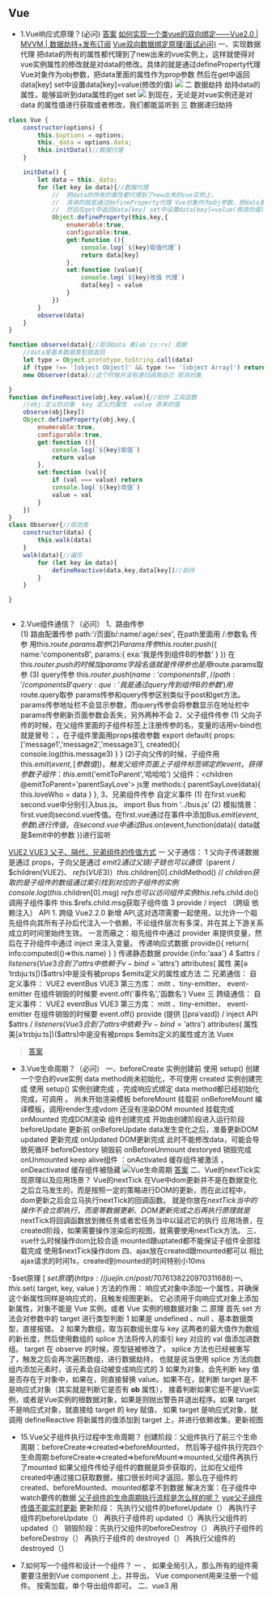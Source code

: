 ## Vue



- 1.Vue响应式原理？(必问)
[答案](https://juejin.cn/post/6844904084374290446#heading-1)
[如何实现一个类vue的双向绑定——Vue2.0 | MVVM | 数据劫持+发布订阅](https://blog.csdn.net/swallowblank/article/details/107542882)
[Vue双向数据绑定原理(面试必问)](https://blog.csdn.net/Android062005/article/details/127198506)
一、实现数据代理
  把data的所有的属性都代理到了new出来的vue实例上，这样就使得对vue实例属性的修改就是对data的修改。具体的就是通过defineProperty代理 Vue对象作为obj参数，把data里面的属性作为prop参数 然后在get中返回data[key] set中设置data[key]=value(修改的值)
  ![](.Vue_images/a416bac9.png)
二 数据劫持
  劫持data的属性，能够监听到data属性的get set
  ![](.Vue_images/d2c548ca.png)
  到现在，无论是对vue实例还是对data 的属性值进行获取或者修改，我们都能监听到
三 数据递归劫持
```javascript
class Vue {
    constructor(options) {
        this.$options = options;
        this._data = options.data;
        this.initData()//数据代理
    }

    initData() {
        let data = this._data;
        for (let key in data){//数据代理
            //  把data的所有的属性都代理到了new出来的vue实例上，
            //  具体的就是通过defineProperty代理 Vue对象作为obj参数，把data里面的属性作为prop参数
            //  然后在get中返回data[key] set中设置data[key]=value(修改的值)
            Object.defineProperty(this,key,{
                enumerable:true,
                configurable:true,
                get:function (){
                    console.log(`${key}取值代理`)
                    return data[key]
                },
                set:function (value){
                    console.log(`${key}改值 代理`)
                    data[key] = value
                }
            })
        }
        observe(data)
    }
}

function observe(data){//观测data	美[əbˈzɜːrv] 观察
    //data是基本数据类型就返回
    let type = Object.prototype.toString.call(data)
    if (type !== '[object Object]' && type !== '[object Array]') return;
    new Observer(data)//这个时候并没有递归调用自己 观测对象

}
function defineReactive(obj,key,value){//劫持 工具函数
    //obj:定义的对象  key 定义的属性  value 原来的值
    observe(obj[key])
    Object.defineProperty(obj,key,{
        enumerable:true,
        configurable:true,
        get:function (){
            console.log(`${key}取值`)
            return value
        },
        set:function (val){
            if (val === value) return
            console.log(`${key}改值`)
            value = val
        }
    })
}
class Observer{//观测类
    constructor(data) {
        this.walk(data)
    }
    walk(data){//遍历
        for (let key in data){
            defineReactive(data,key,data[key])//劫持
        }
    }

}
    
```

  
  


- 2.Vue组件通信？（必问）
1、路由传参  
    (1)	路由配置传参  path:'/页面b/:name/:age/:sex', 在path里面用 /:参数名  传参  用this.$route.params取参
    (2)	Params传参 this.$router.push({ name:'componentsB', params:{ exa:'我是传到组件B的参数' } })   在this.$router.push的时候加params字段名 值就是传得参 也是用$route.params取参
    (3)	query传参  this.$router.push({ name:'componentsB',// path:'/componentsB' query:{ que:'我是通过query传到组件B的参数' } })  用$route.query取参
    params传参和query传参区别类似于post和get方法。params传参地址栏不会显示参数，而query传参会将参数显示在地址栏中
    params传参刷新页面参数会丢失，另外两种不会
2、父子组件传参
    (1)	父向子传的时候，在父组件里面的子组件标签上注册传参的名，变量的话用v-bind也就是冒号：，在子组件里面用props接收参数
    export default{ 
        props:['message1','message2','message3'], 	created(){ console.log(this.message3) }
     }
    (2)子向父传的时候，子组件用this.$emit(event,[参数值])，触发父组件页面上子组件标签绑定的event，获得参数  
    子组件： this.$emit('emitToParent',’哈哈哈’)   父组件：<children @emitToParent='parentSayLove'></children> 
    js里   methods:{ 
                parentSayLove(data){ this.loveWho = data } 
             },
3、兄弟组件传参 自定义事件
    (1)	在first.vue和second.vue中分别引入bus.js。 	import Bus from '../bus.js'
    (2)	模拟情景：first.vue向second.vue传值。在first.vue通过在事件中添加Bus.$emit( event, 参数 )进行传值，在second.vue中通过Bus.$on(event,function(data){ data就是$emit中的参数 })进行监听
  
[VUE2 VUE3 父子、隔代、兄弟组件的传值方式](https://blog.csdn.net/alokka/article/details/87104189)
一 父子通信：
    1 父向子传递数据是通过 props，子向父是通过 $emit
    2 通过父链 / 子链也可以通信（$parent / $children(VUE2)、 $refs(VUE3)）
        this.$children[0].childMethod() // $children获取的是子组件的数组 通过索引找到对应的子组件的实例
        console.log(this.$children[0].msg)
        $refs 也可以访问组件实例  this.$refs.child.do()调用子组件事件  this.$refs.child.msg获取子组件值
    3 provide / inject （跨级 依赖注入） API 
        1. 跨级 Vue2.2.0 新增 API,这对选项需要一起使用，以允许一个祖先组件向其所有子孙后代注入一个依赖，不论组件层次有多深，并在其上下游关系成立的时间里始终生效。
        一言而蔽之：祖先组件中通过 provider 来提供变量，然后在子孙组件中通过 inject 来注入变量。
        传递响应式数据  provide(){
                        return{
                            info:computed(()=>this.name)
                        }
                    }
        传递静态数据 provide:{info:'aaa'}
    4 $attrs / $listeners(Vue3合到了attrs中  依赖于v-bind='$attrs')   attributes( 属性 美[əˈtrɪbjuːts])($attrs)中是没有被props $emits定义的属性或方法
二 兄弟通信：
    自定义事件： VUE2  eventBus  VUE3 第三方库： mitt 、tiny-emitter、 event-emitter  在组件销毁的时候要 event.off('事件名','函数名')
    Vuex
三 跨级通信：
    自定义事件： VUE2  eventBus  VUE3 第三方库： mitt 、tiny-emitter、 event-emitter  在组件销毁的时候要 event.off()
    provide (提供 [[prəˈvaɪd]) / inject API
    $attrs / $listeners(Vue3合到了attrs中  依赖于v-bind='$attrs')   attributes( 属性 美[əˈtrɪbjuːts])($attrs)中是没有被props $emits定义的属性或方法
    Vuex
>[答案](https://juejin.cn/post/6844904084374290446#heading-21)

- 3.Vue生命周期？（必问） 
一、beforeCreate  实例创建前   使用 setup() 创建一个空白的vue实例 data method尚未初始化，不可使用
  created       实例创建完成 使用 setup() 实例创建完成 ，完成响应式绑定   data method都已经初始化完成，可调用 。 尚未开始渲染模板
  beforeMount   挂载前  onBeforeMount 编译模板，调用render生成vdom  还没有渲染DOM
  mounted       挂载完成  onMounted   完成DOM渲染 组件创建完成 开始由创建阶段进入运行阶段
  beforeUpdate  更新前  onBeforeUpdate data发生变化之后，准备更新DOM
  updated       更新完成 onUpdated   DOM更新完成 此时不能修改data，可能会导致死循环
  beforeDestory 销毁前  onBeforeUnmount
  destoryed     销毁完成 onUnmounted
  keep alive组件 ：onActivated 缓存组件被激活 ，onDeactivated 缓存组件被隐藏
  ![Vue生命周期](.Vue_images/178810d7.png)
  [答案](https://juejin.cn/post/6844904084374290446#heading-5)
二、Vue的nextTick实现原理以及应用场景？
Vue的nextTick 在Vue中dom更新并不是在数据变化之后立马发生的，而是按照一定的策略进行DOM的更新，而在此过程中，dom更新之后会立马执行nextTick的回调函数。 
  就是你放在$nextTick 当中的操作不会立即执行，而是等数据更新、DOM更新完成之后再执行
 原理 就是$nextTick将回调函数放到微任务或者宏任务当中以延迟它的执行
应用场景，在created阶段，如果需要操作渲染后的视图，就需要使用nextTick方法。
三、vue什么时候操作dom比较合适
  mounted跟uptated都不能保证子组件全部挂载完成
  使用$nextTick操作dom
四、ajax放在created跟mounted都可以 相比ajax请求的时间1s，created到mounted的时间特别小10ms

-$set原理 [ $set原理](https://juejin.cn/post/7076138220970311688)
一、this.$set( target, key, value ) 方法的作用： 响应式对象中添加一个属性，并确保这个新属性同样是响应式的，且触发视图更新。
它必须用于向响应式对象上添加新属性，对象不能是 Vue 实例，或者 Vue 实例的根数据对象
二 原理
首先 set 方法会对参数中的 target 进行类型判断
1 如果是 undefined 、null 、基本数据类型，直接报错。
2 如果为数组，取当前数组长度与 key 这两者的最大值作为数组的新长度，然后使用数组的 splice 方法将传入的索引 key 对应的 val 值添加进数组。
    target 在 observe 的时候，原型链被修改了， splice 方法也已经被重写了，触发之后会再次遍历数组，进行数据劫持，
    也就是说当使用 splice 方法向数组内添加元素时，该元素会自动被变成响应式的
3 如果为对象，会先判断 key 值是否存在于对象中，如果在，则直接替换 value。如果不在，就判断 target 是不是响应式对象（其实就是判断它是否有 __ob__ 属性），
    接着判断如果它是不是Vue实例，或者是Vue实例的根数据对象，如果是则抛出警告并退出程序。如果 target 不是响应式对象，就直接给 target 的 key 赋值，
    如果 target 是响应式对象，就调用 defineReactive 将新属性的值添加到 target 上，并进行依赖收集，更新视图


- 15.Vue父子组件执行过程中生命周期？
  创建阶段：父组件执行了前三个生命周期：beforeCreate=>created=>beforeMounted，
  然后等子组件执行完四个生命周期:beforeCreate=>created=>beforeMount=>mounted,父组件再执行了mounted
  如果父组件传给子组件的数据是异步获取的，比如在父组件created中通过接口获取数据，接口很长时间才返回，那么在子组件的created、beforeMounted、mounted都拿不到数据
  解决方案：在子组件中watch要传的数据
  [父子组件的生命周期执行流程是怎么样的呢？](https://juejin.cn/post/7024151086436974623)
  [vue父子组件传值不能实时更新](https://blog.csdn.net/catascdd/article/details/129065973)
  更新阶段： 先执行父组件的beforeUpdate（） 再执行子组件的beforeUpdate（） 再执行子组件的 updated（）再执行父组件的 updated（）
  销毁阶段：先执行父组件的beforeDestroy（） 再执行子组件的beforeDestroy（） 再执行子组件的 destroyed（） 再执行父组件的 destroyed（）


- 7.如何写一个组件和设计一个组件？ [](https://blog.csdn.net/u011332271/article/details/105169882)
一 、
如果全局引入，那么所有的组件需要要注册到Vue component 上，并导出。
Vue component用来注册一个组件。
按需加载，单个导出组件即可。 
  二、vue3 用<script setup>语法糖的情况  父组件信息用defineProps接收 子组件信息用defineEmits传递
```javascript
      defineProps({
          modelValue: {
              type: String,
              default: ""
          },
      })

    let emit = defineEmits(["update:modelValue", "onChange"]);
    emit("onChange", val);
```
vue2 父组件信息用props接收 子组件信息用$emit传递

setup（props, context）{
// props.data
// context.attrs    context.slots    context.emit
}
props指组件传递来的参数，并且ts可以推论出props的类型.props也就是 vue2 中组件中的 props
context 有三个属性 attrs slots emit 分别对应vue2中的attrs属性、slots插槽、$emit发送事件


[Vue3关于响应式数据类型(ref、reactive、toRef、以及toRefs)](https://blog.csdn.net/qq_41400354/article/details/124121777?utm_medium=distribute.pc_relevant.none-task-blog-2~default~baidujs_baidulandingword~default-0-124121777-blog-120720925.pc_relevant_3mothn_strategy_and_data_recovery&spm=1001.2101.3001.4242.1&utm_relevant_index=3)

- <script setup> 语法糖 父组件访问子组件数据
[Vue3父组件访问子组件数据 defineExpose用法](https://blog.csdn.net/qq_29585681/article/details/126485407)

- 4.Vue2和Vue3的区别？(必问)
一 、响应式原理
  vue2 的响应式原理是利⽤ES5 的⼀个 API ，Object.defineProperty()对数据进⾏劫持 结合 发布订阅模式的⽅式来实现的。
  Vue3.x是借助 Proxy 实现的，通过Proxy 对象创建一个对象的代理，并且 Proxy 的监听是深层次的，监听整个对象，而不是某个属性
  这⾥是引相⽐于vue2版本，使⽤proxy的优势如下
  1.defineProperty 无法监听对象或数组新增、删除的元素。
      Vue2 方案：针对常用数组原型方法push、pop、shift、unshift、splice、sort、reverse进行了hack处理；
      提供Vue.set监听对象/数组新增属性。对象的新增/删除响应，还可以new个新对象，新增则合并新属性和旧对象；
      删除则将删除属性后的对象深拷贝给新对象
  2.可以监听数组，不⽤再去单独的对数组做特异性操作,通过Proxy可以直接拦截所有对象类型数据的操作，完美⽀持对数组的监听。
二、数据和方法的定义
  Vue2使⽤的是选项类型API（Options API），Vue3使⽤的是合成型API（Composition API）
  Vue2：
  data() { return {}; }, methods:{ }
  复制代码
  Vue3：
  数据和⽅法都定义在setup中，并统⼀进⾏return{}
三、生命周期 

-[详解defineProperty和Proxy](https://www.jianshu.com/p/0e2984d13ab4) [ defineProperty 与 proxy](https://juejin.cn/post/6844903710410162183)
ES5 提供了 Object.defineProperty 方法，该方法可以在一个对象上定义一个新属性，或者修改一个对象的现有属性，并返回这个对象。
语法:Object.defineProperty(obj, prop, descriptor)
参数 :  obj: 要在其上定义属性的对象。 prop: 要定义或修改的属性的名称。 descriptor: 将被定义或修改的属性的描述符。
    函数的第三个参数 descriptor 所表示的属性描述符有两种形式：数据描述符和存取描述符。
    两者均具有以下两种键值：
        enumerable 当且仅当该属性的 enumerable 为 true 时，该属性才能够出现在对象的枚举属性中。默认为 false。
        configurable 当且仅当该属性的 configurable 为 true 时，该属性描述符才能够被改变，也能够被删除。默认为 false。
    数据描述符同时具有以下可选键值：
        value 该属性对应的值。可以是任何有效的 JavaScript 值（数值，对象，函数等）。默认为 undefined。
        writable 当且仅当该属性的 writable 为 true 时，该属性才能被赋值运算符改变。默认为 false。
    存取描述符同时具有以下可选键值：
        get 当访问prop属性时，get方法会执行，函数的返回值会作为prop属性的值返回。默认为 undefined。
        set 当修改prop属性值时，set方法会执行，接受一个参数（就是属性的新值）默认为 undefined。


- 5.Vue和React的区别？(必问)

- 6.Vue项目如何做性能优化？(必问)
    1 v-if v-show的正确使用，如果dom计算量很大就用v-show，一般的用v-if就行
    2 v-for使用key
  3 使用计算属性computed缓存  计算量比较大的结果把他缓存起来 比如未读消息数
  4 keep-alive缓存组件 比如频繁切换的tabs，不能乱用，因为缓存太多会占用内存，且不好debug
  5 异步组件 [defineAsyncComponent](https://blog.csdn.net/weixin_44733660/article/details/128639280)
  ES 模块动态导入也会返回一个 Promise，所以多数情况下我们会将它和 defineAsyncComponent 搭配使用 ![](.项目_images/5af59217.png)
  6 路由懒加载  7 服务端渲染ssr  
    


>1.路由懒加载

>2.keep-alive缓存页面

>3.使用v-show复用dom

>4.v-for同级别避免使用v-if

>5.长列表性能优化，如果只是做纯粹的数据展示，不会有任何改变，就不需要响应化，对对象进行冻结。

>6.事件销毁

>7.图片懒加载 vue-lazyload

>8.插件按需引入

>9.SSR,服务端渲染。


>[答案](https://juejin.cn/post/6844904084374290446#heading-23)

- 7.Vue的nextTick实现原理以及应用场景？(必问)

>[答案](https://juejin.cn/post/6844904084374290446#heading-4)

- 8.Vue中watch和computed的区别？(大概率) 以及改变数据computed变化情况？
computed是计算属性，用于计算现有数据并且产生新的数据  computed有缓存
watch用于监听现有数据
>[答案](https://juejin.cn/post/6844904084374290446#heading-7)

- 实现watcher ![思路](.Vue_images/84feb3a0.png)

- 9.说下Vue的keepalive？(大概率)

>[答案](https://juejin.cn/post/6844904084374290446#heading-15)

- 7.你是如何理解MVVM与MVP以及MVC这些模式的？(大概率)

>[答案](https://juejin.cn/post/6844904084374290446#heading-0)

- 8.vue-router的实现原理？（大概率）

- 9.Vuex的实现原理？（大概率）
介绍vuex
官方解释: Vuex 是一个专为 Vue.js 应用程序开发的状态管理模式。它采用集中式存储管理应用的所有组件的状态，并以相应的规则保证状态以一种可预测的方式发生变化
大白话：对数据(data)统一的管理,如果涉及到了数据的处理，来，到vuex里面进出吧！就像是超市对商品的统一管理一样
import Vue from 'vue'; //首先引入vue
import Vuex from 'vuex'; //引入vuex
Vue.use(Vuex)
export default new Vuex.Store({
    state: { 
        // state 类似 data
        //这里面写入数据
    },
    getters:{ 
        // getters 类似 computed 
        // 在这里面写个方法
    },
    mutations:{ // 突变 美[mjuˈteɪʃənz]  
        // mutations 类似methods
        // 写方法对数据做出更改(同步操作)

    },
    actions:{
        // actions 类似methods
        // 写方法对数据做出更改(异步操作)
    }
})
//可能有的地方书写的风格不是这样的，如果需要的了解的可以百度看看其他人的
在dom中使用方法为：$store.commit()加上store.js中的属性的名称
如果你想要直接使用一些数据，但是在computed中没有给出来怎么办？ 可以写成这样 {{ $store.state.goods.totalPrice }}

- mutation action 的区别 
  mutations 必须同步代码
  actions 可包含异步代码


-vuex持久化 
一 封装好localstorage存取数据的公共方法setItem getItem ，
在state中定义数据的时候调用getItem   state: { language: getItem(LANGUAGE) || 'zh', }, 
在mutations里面调用对数据的本地存储   mutations: {[SET_LANGUAGE](state, payload) {
                                        state.language = payload
                                        setItem(LANGUAGE, payload)
                                        },
                                    },
二 用vuex-persistedstate  [](https://blog.csdn.net/xm1037782843/article/details/128071142)
persisted 美[pərˈsɪstɪd]持续存在;


- 10.路由守卫？

- 11.diff算法？
深度比较，同层优先。
先比较同级，再比较子节点。如果都有子节点的话，会递归比较。
  一、diff算法很早就有而且应用广泛，例如github中pull代码的时候 。如果要严格diff两棵树，时间复杂度是O(n^3),不可用
  二、优化（O（n））：1只比较同一层级，不跨级比较 2 tag不同直接删除重建，不再比较内部的细节 3子节点通过key区分（key的重要性）
  三、 vue2 vue3 react 的diff算法区别
  react：仅右移 ![](.Vue_images/aaf2920e.png)
  vue2：双端比较 ![](.Vue_images/3e45c97d.png)
  vue3：在双端比较的基础上加上了查找最长递增子序列 ![最长递增子序列](.Vue_images/474590b5.png)
  四、vue react 循环时为什么必须使用key
  1 vdom diff算法会根据key判断元素是否要删除，匹配了key，就只移动元素-性能较好，未匹配key，则删除重建-性能较差
  
- 12.详细说说Vue双向绑定原理？

- 13.Vue2和Vue3的区别？(必问)

- 14.Vue和React的区别？(必问)



- 16.Vue父子组件通信？

>父组件传递数据给子组件是通过Props，子组件通过Props接收。

- 17.当v-if和v-for同时使用时，v-for比v-if有更高的优先级。如果想避免这种情况可以在外层放一个template元素上做判断，这样就会先判断后循环。也可以将判断先放到计算属性里面判断，然后再把返回的值给到v-for进行遍历，这两种方法都可以。

- 18.Vue中的data为什么是函数，如果Vue中的data是对象的话，那么他的对象属性如果是引用类型的话，那么在复用组件的时候，创建多个实例，这些实例用的都是同一个构造函数，就会影响到所有实例，为了保证组件间不同的实例之间的独立性，data必须是一个函数。


- 20.双向绑定具体过程？


-自定义指令 [](https://blog.csdn.net/ct5211314/article/details/125425317)
一。什么是自定义指令
    除了核心功能默认内置的指令 (v-model 和 v-show)，Vue 也允许注册自定义指令。
    注意，在 Vue2.0 中，代码复用和抽象的主要形式是组件。然而，有的情况下，你仍然需要对普通 DOM 元素进行底层操作，这时候就会用到自定义指令。
二、使用 比如定义input自动聚焦的指令v-focus
//设置自定义指令
import Vue from 'vue'
Vue.directive('focus', {
// 当被绑定的元素插入到 DOM 中时……
inserted: function (el) {
// 聚焦元素
el.focus()
}
})
//在main.js中引入
import '@/utlis/focus'
//在组件中使用
<input type="text" name="" id="" v-focus>


- 虚拟dom？
虚拟dom： 用js对象模拟DOM节点数据 
  一、框架价值
    1 组件化 2 数据驱动视图 （1数据变化 2 生成新vnode 然后diff算法旧vnode 3 更新dom
  3 vDom并不快，js直接操作DOM才是最快的，但是‘数据驱动视图’不能对全部DOM进行重建，vDom是最合适的方案
  4 Svelte框架就不用vdom， 是构建 Web 应用程序的一种新方法。Svelte 是一个编译器,它将声明性组件转换成高效的 JavaScript 代码,并像做外科手术一样细粒度地更新 DOM
  
- 路由 vue-router三种模式
    1.hash local 用的 location.hash 获取#后面的内容
    2 webHistory  用的h5的history.pushState()：往浏览器历史添加url，能回退到上次历史  history.replaceState()：替换当前url，不能回退到上次页面  和 window.onpopState
    3 MemoryHistory （vuerouter4之前叫abstract history） 不能有浏览器的前进后退
  
- vue遇到的坑
一 内存泄漏
  产生原因：全局变量、全局事件、全局定时器、自定义事件 没有销毁
二 vue2响应式的缺陷
  data属性新增用Vue.set() 删除用vue.delete() 
三  详情页回到列表页，滚动到原来位置 
  方案：keep-alive与vue-router beforeRouteEnter(to, from, next) beforeRouteLeave(to, from, next)配合使用  [1](https://juejin.cn/post/6844904127076499469)

-监听vue组件报错
一、window.onerror = function(msg,source,line,column,error){}  
1 全局监听js错误 2 是js级别的，识别不了vue组件信息 3捕捉vue监听不到的错误 4 不能监听 try ...catch捕获的错误
window.addEventListener('error',event => { event是一个错误事件对象})
二、errorCaptured生命周期  （captured 捕获  美[ˈkæptʃərd]）
1监听所有下级组件的错误   2 返回false会阻止向上传播 
三、errorHandler配置  Handler（ 搬运工; 操作者; 组织者; 顾问 美[ˈhændlər]）
1 vue全局错误监听 ，所有组件报错都汇总到这里 2 如果errorCaptured返回false ，就不会传播到这里
四 异步错误只有window.onerror能监听到
五 三种监听方式结合使用 errorCaptured监听重点组件 errorHandler window.onerror候补监听 

- H5很慢 该如何排查问题
一 前端性能指标 ![](.Vue_images/e5f89216.png)  paint（	美[peɪnt] 把…描绘成）
  First Paint（FP）第一次渲染
  First Contentful Paint (FCP) 第一次有内容渲染  content（内容 美[ˈkɑːntent , kənˈtent]） 
  First Meaningful Paint （FMP） 第一次有意义的渲染（不好定义 业界已弃用 企业内可以自己约定）
  DOMContentLoaded(DCL)  当初始的 HTML 文档被完全加载和解析完成之后 ![](.Vue_images/2dd3168c.png)
  Largest Contentfull Paint (LCP)   最大内容的渲染
  Load（L） load 是在 HTML 所有相关资源被加载完成后触发。
二 chrome devTools
  performance可查看上述性能指标，并有网页快照
  netWork 可以查看资源的加载时间 
三 也可以用第三方性能评测工具  LightHouse   ![](.Vue_images/e95e248d.png)
四 如果是网页加载慢
  1.优化服务器硬件配置 使用cdn 2路由懒加载 大组件异步加载 ---减少主包的体积 3 优化http缓存策略 
五 如果是网页渲染慢
  1 优化服务端接口 2 继续分析，优化前端组件内部逻辑 3 服务端渲染 
六 持续跟进持续优化  
  
  